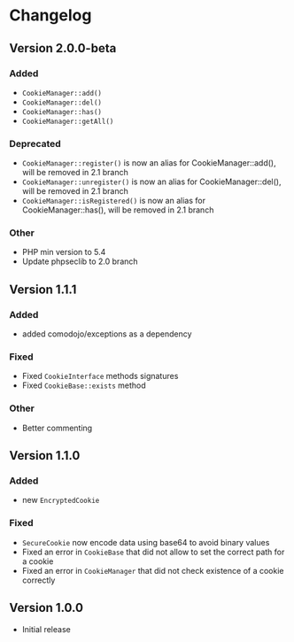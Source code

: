 # Changelog

## Version 2.0.0-beta

### Added
- `CookieManager::add()`
- `CookieManager::del()`
- `CookieManager::has()`
- `CookieManager::getAll()`

### Deprecated
- `CookieManager::register()` is now an alias for CookieManager::add(), will be removed in 2.1 branch
- `CookieManager::unregister()` is now an alias for CookieManager::del(), will be removed in 2.1 branch
- `CookieManager::isRegistered()` is now an alias for CookieManager::has(), will be removed in 2.1 branch

### Other
- PHP min version to 5.4
- Update phpseclib to 2.0 branch

## Version 1.1.1

### Added
- added comodojo/exceptions as a dependency

### Fixed
- Fixed `CookieInterface` methods signatures
- Fixed `CookieBase::exists` method

### Other
- Better commenting

## Version 1.1.0

### Added
- new `EncryptedCookie`

### Fixed
- `SecureCookie` now encode data using base64 to avoid binary values
- Fixed an error in `CookieBase` that did not allow to set the correct path for a cookie
- Fixed an error in `CookieManager` that did not check existence of a cookie correctly

## Version 1.0.0

- Initial release
